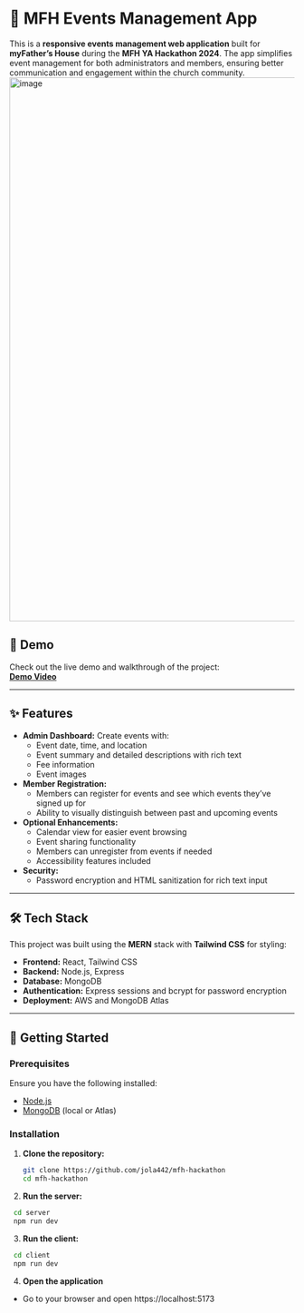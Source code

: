 # 📅 MFH Events Management App  

This is a **responsive events management web application** built for **myFather’s House** during the **MFH YA Hackathon 2024**. The app simplifies event management for both administrators and members, ensuring better communication and engagement within the church community.  
<img width="959" alt="image" src="https://github.com/user-attachments/assets/5d77f26a-b051-4aa6-a642-6845a7c168c9">


## 🎥 Demo  
Check out the live demo and walkthrough of the project:  
**[Demo Video](https://youtu.be/WFqjMsXB6m8)**  

---

## ✨ Features  
- **Admin Dashboard:** Create events with:
  - Event date, time, and location  
  - Event summary and detailed descriptions with rich text  
  - Fee information  
  - Event images  
- **Member Registration:**  
  - Members can register for events and see which events they’ve signed up for  
  - Ability to visually distinguish between past and upcoming events  
- **Optional Enhancements:**  
  - Calendar view for easier event browsing  
  - Event sharing functionality  
  - Members can unregister from events if needed
  - Accessibility features included  
- **Security:**  
  - Password encryption and HTML sanitization for rich text input  
  

---

## 🛠️ Tech Stack  
This project was built using the **MERN** stack with **Tailwind CSS** for styling:  
- **Frontend:** React, Tailwind CSS  
- **Backend:** Node.js, Express  
- **Database:** MongoDB  
- **Authentication:** Express sessions and bcrypt for password encryption  
- **Deployment:** AWS and MongoDB Atlas  

---

## 🚀 Getting Started  

### Prerequisites  
Ensure you have the following installed:  
- [Node.js](https://nodejs.org/)  
- [MongoDB](https://www.mongodb.com/) (local or Atlas)  

### Installation  
1. **Clone the repository:**  
   ```bash
   git clone https://github.com/jola442/mfh-hackathon
   cd mfh-hackathon
   ```
2.  **Run the server:**
   ```bash
    cd server
    npm run dev
```
3.  **Run the client:**
   ```bash
    cd client
    npm run dev
  ```
4.  **Open the application**
   - Go to your browser and open https://localhost:5173
